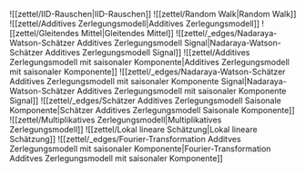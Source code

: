 ![[zettel/IID-Rauschen|IID-Rauschen]]
![[zettel/Random Walk|Random Walk]]
![[zettel/Additives Zerlegungsmodell|Additives Zerlegungsmodell]]
![[zettel/Gleitendes Mittel|Gleitendes Mittel]]
![[zettel/_edges/Nadaraya-Watson-Schätzer Additives Zerlegungsmodell Signal|Nadaraya-Watson-Schätzer Additives Zerlegungsmodell Signal]]
![[zettel/Additives Zerlegungsmodell mit saisonaler Komponente|Additives Zerlegungsmodell mit saisonaler Komponente]]
![[zettel/_edges/Nadaraya-Watson-Schätzer Additives Zerlegungsmodell mit saisonaler Komponente Signal|Nadaraya-Watson-Schätzer Additives Zerlegungsmodell mit saisonaler Komponente Signal]]
![[zettel/_edges/Schätzer Additives Zerlegungsmodell Saisonale Komponente|Schätzer Additives Zerlegungsmodell Saisonale Komponente]]
![[zettel/Multiplikatives Zerlegungsmodell|Multiplikatives Zerlegungsmodell]]
![[zettel/Lokal lineare Schätzung|Lokal lineare Schätzung]]
![[zettel/_edges/Fourier-Transformation Additves Zerlegungsmodell mit saisonaler Komponente|Fourier-Transformation Additves Zerlegungsmodell mit saisonaler Komponente]]